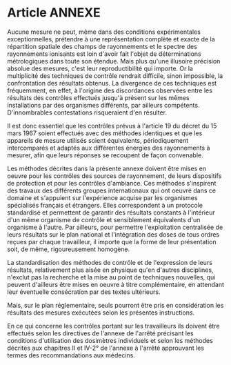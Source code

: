 # Article ANNEXE

Aucune mesure ne peut, même dans des conditions expérimentales exceptionnelles, prétendre à une représentation complète et exacte de la répartition spatiale des champs de rayonnements et le spectre des rayonnements ionisants est loin d'avoir fait l'objet de déterminations métrologiques dans toute son étendue. Mais plus qu'une illusoire précision absolue des mesures, c'est leur reproductibilité qui importe. Or la multiplicité des techniques de contrôle rendrait difficile, sinon impossible, la confrontation des résultats obtenus. La divergence de ces techniques est fréquemment, en effet, à l'origine des discordances observées entre les résultats des contrôles effectués jusqu'à présent sur les mêmes installations par des organismes différents, par ailleurs compétents. D'innombrables contestations risqueraient d'en résulter.

Il est donc essentiel que les contrôles prévus à l'article 19 du décret du 15 mars 1967 soient effectués avec des méthodes identiques et que les appareils de mesure utilisés soient équivalents, périodiquement intercomparés et adaptés aux différentes énergies des rayonnements à mesurer, afin que leurs réponses se recoupent de façon convenable.

Les méthodes décrites dans la présente annexe doivent être mises en oeuvre pour les contrôles des sources de rayonnement, de leurs dispositifs de protection et pour les contrôles d'ambiance. Ces méthodes s'inspirent des travaux des différents groupes internationaux qui ont oeuvré dans ce domaine et s'appuient sur l'expérience acquise par les organismes spécialisés français et étrangers. Elles correspondent à un protocole standardisé et permettent de garantir des résultats constants à l'intérieur d'un même organisme de contrôle et sensiblement équivalents d'un organisme à l'autre. Par ailleurs, pour permettre l'exploitation centralisée de leurs résultats sur le plan national et l'intégration des doses de tous ordres reçues par chaque travailleur, il importe que la forme de leur présentation soit, de même, rigoureusement homogène.

La standardisation des méthodes de contrôle et de l'expression de leurs résultats, relativement plus aisée en physique qu'en d'autres disciplines, n'exclut pas la recherche et la mise au point de techniques nouvelles, qui peuvent d'ailleurs être mises en oeuvre à titre complémentaire, en attendant leur éventuelle consécration par des textes ultérieurs.

Mais, sur le plan réglementaire, seuls pourront être pris en considération les résultats des mesures exécutées selon les présentes instructions.

En ce qui concerne les contrôles portant sur les travailleurs ils doivent être effectués selon les directives de l'annexe de l'arrêté précisant les conditions d'utilisation des dosimètres individuels et selon les méthodes décrites aux chapitres II et IV-2° de l'annexe à l'arrêté approuvant les termes des recommandations aux médecins.

